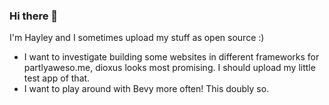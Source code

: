 ### Hi there 👋

I'm Hayley and I sometimes upload my stuff as open source :)

- I want to investigate building some websites in different frameworks for partlyaweso.me, dioxus looks most promising. I should upload my little test app of that.
- I want to play around with Bevy more often! This doubly so.

<!--
**PartlyAwesome/PartlyAwesome** is a ✨ _special_ ✨ repository because its `README.md` (this file) appears on your GitHub profile.

Here are some ideas to get you started:

- 🔭 I’m currently working on ...
- 🌱 I’m currently learning ...
- 👯 I’m looking to collaborate on ...
- 🤔 I’m looking for help with ...
- 💬 Ask me about ...
- 📫 How to reach me: ...
- 😄 Pronouns: ...
- ⚡ Fun fact: ...
-->
